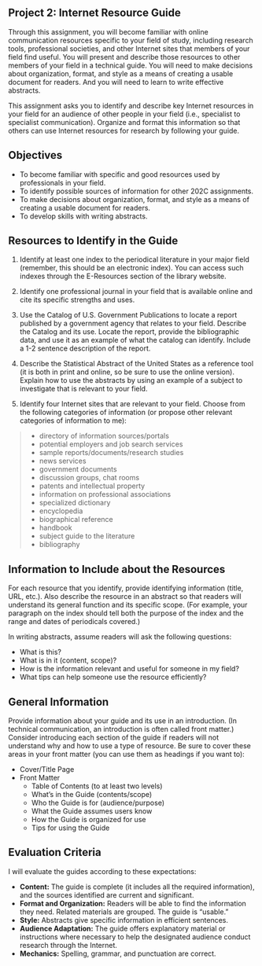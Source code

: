 ## Project 2: Internet Resource Guide

Through this assignment, you will become familiar with online communication resources specific to your field of study, including research tools, professional societies, and other Internet sites that members of your field find useful. You will present and describe those resources to other members of your field in a technical guide. You will need to make decisions about organization, format, and style as a means of creating a usable document for readers. And you will need to learn to write effective abstracts.

This assignment asks you to identify and describe key Internet resources in your field for an audience of other people in your field (i.e., specialist to specialist communication). Organize and format this information so that others can use Internet resources for research by following your guide.

## Objectives

- To become familiar with specific and good resources used by professionals in your field.
- To identify possible sources of information for other 202C assignments.
- To make decisions about organization, format, and style as a means of creating a usable document for readers. 
- To develop skills with writing abstracts.

## Resources to Identify in the Guide

1.	Identify at least one index to the periodical literature in your major field (remember, this should be an electronic index). You can access such indexes through the E-Resources section of the library website. 

2.	Identify one professional journal in your field that is available online and cite its specific strengths and uses. 

3.	Use the Catalog of U.S. Government Publications to locate a report published by a government agency that relates to your field. Describe the Catalog and its use. Locate the report, provide the bibliographic data, and use it as an example of what the catalog can identify. Include a 1-2 sentence description of the report.

4.	Describe the Statistical Abstract of the United States as a reference tool (it is both in print and online, so be sure to use the online version). Explain how to use the abstracts by using an example of a subject to investigate that is relevant to your field. 

5.	Identify four Internet sites that are relevant to your field. Choose from the following categories of information (or propose other relevant categories of information to me):


>- directory of information sources/portals
>- potential employers and job search services
>- sample reports/documents/research studies
>- news services
>- government documents	
>- discussion groups, chat rooms
>- patents and intellectual property
>- information on professional associations
>- specialized dictionary	
>- encyclopedia
>- biographical reference	
>- handbook
>- subject guide to the literature
>- bibliography
	
## Information to Include about the Resources

For each resource that you identify, provide identifying information (title, URL, etc.). Also describe the resource in an abstract so that readers will understand its general function and its specific scope. (For example, your paragraph on the index should tell both the purpose of the index and the range and dates of periodicals covered.)

In writing abstracts, assume readers will ask the following questions: 

- What is this? 
- What is in it (content, scope)?
- How is the information relevant and useful for someone in my field? 
- What tips can help someone use the resource efficiently? 


## General Information

Provide information about your guide and its use in an introduction. (In technical communication, an introduction is often called front matter.) Consider introducing each section of the guide if readers will not understand why and how to use a type of resource. Be sure to cover these areas in your front matter (you can use them as headings if you want to):

- Cover/Title Page
- Front Matter
	- Table of Contents (to at least two levels)
	- What’s in the Guide (contents/scope)
	- Who the Guide is for (audience/purpose)
	- What the Guide assumes users know
	- How the Guide is organized for use
	- Tips for using the Guide


## Evaluation Criteria 

I will evaluate the guides according to these expectations:
	
- **Content:** The guide is complete (it includes all the required information), and the sources identified are current and significant.
- **Format and Organization:** Readers will be able to find the information they need. Related materials are grouped. The guide is “usable.” 
- **Style:** Abstracts give specific information in efficient sentences.
- **Audience Adaptation:** The guide offers explanatory material or instructions where necessary to help the designated audience conduct research through the Internet.
- **Mechanics:** Spelling, grammar, and punctuation are correct. 


